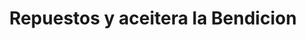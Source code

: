 ---
title: "Repuestos y aceitera la Bendicion"
url: /cuyotenango/repuestos-y-aceitera-la-bendicion/
shop: Autowerkstatt
---